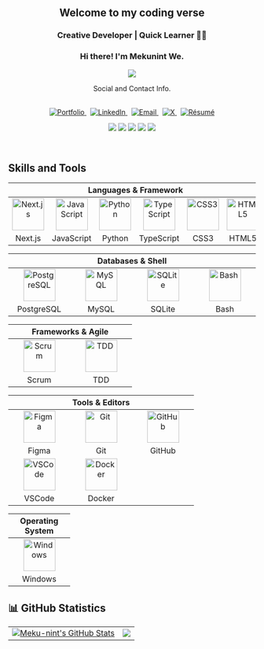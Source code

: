 <h2 align="center">
 Welcome to my coding verse <br> 
</h2>
<h3 align="center">
   Creative Developer | Quick Learner 🧑‍💻 <br> 
</h3>




<!-- GREETING  -->
<h3 align="center">
Hi there! I'm Mekunint We. <br> 
</h3>

<p align="center">
  <a href="https://github.com/martinondiwa/readme-typing-svg">
    <img src="https://readme-typing-svg.herokuapp.com/?lines=Follow%20if%20you%20find%20me%20cool!;Star%20your%20favorite%20repos.;Fast%20learner%20%E2%80%94%20always%20leveling%20up.&font=Fira%20Code&center=true&width=440&height=45&color=FFFFFF&vCenter=true&size=22" />
  </a>
</p>

<div align="center"> Social and Contact Info. </div><br>

<p align="center">
  <!-- Portfolio -->
  <a href="https:.codes">
    <img src="https://img.shields.io/badge/Portfolio-000000?style=for-the-badge&logo=vercel&logoColor=white" alt="Portfolio" />
  </a>&nbsp;

  <!-- LinkedIn -->
  <a href="[https://www.linkedin.com/in/salhefa/](https://www.linkedin.com/in/mekunint-stotaw-973770394/)">
    <img src="https://img.shields.io/badge/LinkedIn-0A66C2?style=for-the-badge&logo=linkedin&logoColor=white" alt="LinkedIn" />
  </a>&nbsp;

  <!-- Gmail -->
  <a href="mailto:mw908334@gmail.com">
    <img src="https://img.shields.io/badge/Email-D14836?style=for-the-badge&logo=gmail&logoColor=white" alt="Email" />
  </a>&nbsp;

  <!-- X (Twitter) -->
  <a href="https://x.Mek21157">
    <img src="https://img.shields.io/badge/X-000000?style=for-the-badge&logo=x&logoColor=white" alt="X" />
  </a>&nbsp;

  <!-- Resume -->
  <a href="https://drive.gooe.com/file/d/1_-GqW0VcOPE0TtmSHXD2lvdKr7iQ51YW/view?usp=sharing">
    <img src="https://img.shields.io/badge/Résumé-4285F4?style=for-the-badge&logo=googledrive&logoColor=white" alt="Résumé" />
  </a>
</p>


<!-- BADGES -->
<p align="center">
  <img src="https://img.shields.io/badge/Interest-Data_Structure_and_Algorithm_|_AI_|_Machine_Learning-blue" />
  <img src="https://img.shields.io/badge/Hobby-Graffiti-blue" />
  <img src="https://img.shields.io/badge/Programming-TypeScript-blue" />
  <img src="https://img.shields.io/badge/Lives-—-blue" />
  <img src="https://img.shields.io/badge/Language-English%2C_Amharic-blue" />
</p><br>


## Skills and Tools
<div align="center">

<table>
  <thead>
    <tr>
      <th colspan="6">Languages & Framework</th>
    </tr>
  </thead>
  <tbody>
    <tr>
      <td align="center" width="110">
        <img src="https://upload.wikimedia.org/wikipedia/commons/8/8e/Nextjs-logo.svg" width="65" height="65" alt="Next.js" />
      </td>
      <td align="center" width="110">
        <img src="https://cdn.jsdelivr.net/gh/devicons/devicon/icons/javascript/javascript-original.svg" width="65" height="65" alt="JavaScript" />
      </td>
      <td align="center" width="110">
        <img src="https://cdn.jsdelivr.net/gh/devicons/devicon/icons/python/python-original.svg" width="65" height="65" alt="Python" />
      </td>
      <td align="center" width="110">
        <img src="https://cdn.jsdelivr.net/gh/devicons/devicon/icons/typescript/typescript-original.svg" width="65" height="65" alt="TypeScript" />
      </td>
      <td align="center" width="110">
        <img src="https://cdn.jsdelivr.net/gh/devicons/devicon/icons/css3/css3-original.svg" width="65" height="65" alt="CSS3" />
      </td>
      <td align="center" width="110">
        <img src="https://cdn.jsdelivr.net/gh/devicons/devicon/icons/html5/html5-original.svg" width="65" height="65" alt="HTML5" />
      </td>
    </tr>
    <tr>
      <td align="center">Next.js</td>
      <td align="center">JavaScript</td>
      <td align="center">Python</td>
      <td align="center">TypeScript</td>
      <td align="center">CSS3</td>
      <td align="center">HTML5</td>
    </tr>
  </tbody>
</table>


<table>
  <thead>
    <tr>
      <th colspan="4">Databases & Shell</th>
    </tr>
  </thead>
  <tbody>
    <tr>
      <td align="center" width="110"><img src="https://cdn.jsdelivr.net/gh/devicons/devicon/icons/postgresql/postgresql-original.svg" width="65" height="65" alt="PostgreSQL" /></td>
      <td align="center" width="110"><img src="https://cdn.jsdelivr.net/gh/devicons/devicon/icons/mysql/mysql-original.svg" width="65" height="65" alt="MySQL" /></td>
      <td align="center" width="110"><img src="https://cdn.jsdelivr.net/gh/devicons/devicon/icons/sqlite/sqlite-original.svg" width="65" height="65" alt="SQLite" /></td>
      <td align="center" width="110"><img src="https://cdn.jsdelivr.net/gh/devicons/devicon/icons/bash/bash-original.svg" width="65" height="65" alt="Bash" /></td>
    </tr>
    <tr>
      <td align="center">PostgreSQL</td>
      <td align="center">MySQL</td>
      <td align="center">SQLite</td>
      <td align="center">Bash</td>
    </tr>
  </tbody>
</table>

<table>
  <thead>
    <tr>
      <th colspan="2">Frameworks & Agile</th>
    </tr>
  </thead>
  <tbody>
    <tr>
      <td align="center" width="110"><img src="https://user-images.githubusercontent.com/27622683/192119071-da8aff75-02b1-4c6d-8232-507b9454cd49.png" width="65" height="65" alt="Scrum" /></td>
      <td align="center" width="110"><img src="https://user-images.githubusercontent.com/27622683/192119394-0284fdfc-3ad2-460c-8b57-5ed13a2cbfc0.png" width="65" height="65" alt="TDD" /></td>
    </tr>
    <tr>
      <td align="center">Scrum</td>
      <td align="center">TDD</td>
    </tr>
  </tbody>
</table>

<table>
  <thead>
    <tr>
      <th colspan="3">Tools & Editors</th>
    </tr>
  </thead>
  <tbody>
    <tr>
      <td align="center" width="110"><img src="https://cdn.jsdelivr.net/gh/devicons/devicon/icons/figma/figma-original.svg" width="65" height="65" alt="Figma" /></td>
      <td align="center" width="110"><img src="https://cdn.jsdelivr.net/gh/devicons/devicon/icons/git/git-original.svg" width="65" height="65" alt="Git" /></td>
      <td align="center" width="110"><img src="https://cdn.jsdelivr.net/gh/devicons/devicon/icons/github/github-original.svg" width="65" height="65" alt="GitHub" /></td>
    </tr>
    <tr>
      <td align="center">Figma</td>
      <td align="center">Git</td>
      <td align="center">GitHub</td>
    </tr>
    <tr>
      <td align="center" width="110"><img src="https://cdn.jsdelivr.net/gh/devicons/devicon/icons/vscode/vscode-original.svg" width="65" height="65" alt="VSCode" /></td>
      <td align="center" width="110"><img src="https://cdn.jsdelivr.net/gh/devicons/devicon/icons/docker/docker-original.svg" width="65" height="65" alt="Docker" /></td>
      <td></td>
    </tr>
    <tr>
      <td align="center">VSCode</td>
      <td align="center">Docker</td>
      <td></td>
    </tr>
  </tbody>
</table>

<table>
  <thead>
    <tr>
      <th colspan="1">Operating System</th>
    </tr>
  </thead>
  <tbody>
    <tr>
      <td align="center" width="110"><img src="https://cdn.jsdelivr.net/gh/devicons/devicon/icons/windows8/windows8-original.svg" width="65" height="65" alt="Windows" /></td>
    </tr>
    <tr>
      <td align="center">Windows</td>
    </tr>
  </tbody>
</table>

</div>

## 📊 GitHub Statistics
<table>
<tr>
<td>
<a href="https://github.com/Meku-nint">
    <img align="center" src="https://github-readme-stats.vercel.app/api?username=Meku-nint&show_icons=true&line_height=27&count_private=true&title_color=f48c06&text_color=c9cacc&icon_color=2bbc8a&bg_color=000000" alt="Meku-nint's GitHub Stats" />
</a>
</td>
<td>
    <img align="center" src="https://github-readme-stats.vercel.app/api/top-langs/?username=Meku-nint&theme=highcontrast&layout=compact" />
</td>
</tr>
</table>

